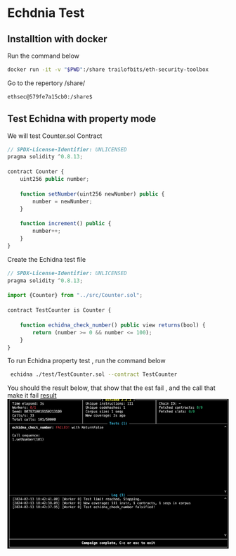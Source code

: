 # Echdnia Test

## Installtion with docker 

Run the command below
```bash
docker run -it -v "$PWD":/share trailofbits/eth-security-toolbox
```
Go to the repertory /share/
```bash
ethsec@579fe7a15cb0:/share$ 
```

## Test Echidna with property mode

We will test Counter.sol Contract
```javascript
// SPDX-License-Identifier: UNLICENSED
pragma solidity ^0.8.13;

contract Counter {
    uint256 public number;

    function setNumber(uint256 newNumber) public {
        number = newNumber;
    }

    function increment() public {
        number++;
    }
}
```

Create the Echidna test file
```javascript
// SPDX-License-Identifier: UNLICENSED
pragma solidity ^0.8.13;

import {Counter} from "../src/Counter.sol";

contract TestCounter is Counter {

    function echidna_check_number() public view returns(bool) {
        return (number >= 0 && number <= 100);
    }
}
```

To run Echidna property test , run the command below
```bash
 echidna ./test/TestCounter.sol --contract TestCounter
 ```

You should the result below, that show that the est fail , and the call that make it fail 
[result ](./img/echidna-prop.png)
<img src="./img/echidna-prop.png" alt="Mon Image" title="Un titre optionnel" />



